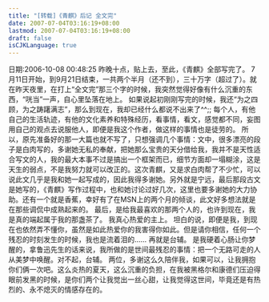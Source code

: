 ```yaml
---
title: "[转载]《青麒》后记 全文完"
date: 2007-07-04T03:16:19+08:00
lastmod: 2007-07-04T03:16:19+08:00
draft: false
isCJKLanguage: true
---
```


日期:2006-10-08 00:48:25
昨晚十点，贴上去，至此，《青麒》全部写完了。
7月11日开始，到9月21日结束，一共两个半月（还不到），三十万字（超过了）。就在昨天夜里，在打上“全文完”那三个字的时候，我突然觉得好像有什么沉重的东西，“咣当”一声，自心里坠落在地上。
如果说起初刚刚写完的时候，我还“为之四顾，为之踌躇满志”，那么到现在，我却已经什么都说不出来了^^;;
每个人，有他自己的生活轨迹，有他的文化素养和特殊经历，看事情，看文，感觉都不同，妄图用自己的观点去说服他人，即便是我这个作者，做这样的事情也是徒劳的。 <!--more-->
所以，原先准备好的那一大篇也就不写了，只想强调几个事情：文中，很多漂亮的段子是白肉写的，多谢她无私的奉献，把她那么宝贵的天分借给我，我并不是天性适合写文的人，我的最大本事不过是搞出一个框架而已，细节方面却一塌糊涂，这是天生的弱点，不是我努力就可以改正的。这次青麒，又是求白肉帮了不少忙，可以说此文几乎是我和她一起写成的，因此我得多谢她。另外就是宁远，最后那段古文是她写的，《青麒》写作过程中，也和她讨论过好几次，这里也要多谢她的大力协助。还有一个就是香蕉，幸好有了在MSN上的两个月的倾谈，此文好多想法就是在那些调侃中成熟起来的。
最后，是给我最喜欢的那两个人的，也许到现在，我是真的端起属于我的那盏茶了。
我真心热爱的主上。
坦白的说，即便是我，到现在也依然弄不懂你，虽然是如此热爱你的我害得你如此。但是请你相信，任何一个残忍的时刻发生的时候，我也是流着泪的……
再就是台辅。
是我硬着心肠让你梦醒的，拿鲁迅先生的话来说，我所做的是世间最残忍的事情：把一个无路可走的人从美梦中唤醒。对不起，台辅。
两位，多谢这么久陪伴我，如果可以，让我拥抱你们俩一次吧。这么炎热的夏天，这么沉重的负担，在我被黑格尔和康德们压迫得眼前发黑的时候，是你们两个让我觉出一丝心甜，让我觉得这世间，毕竟还是有热烈的、永不熄灭的情感存在的。